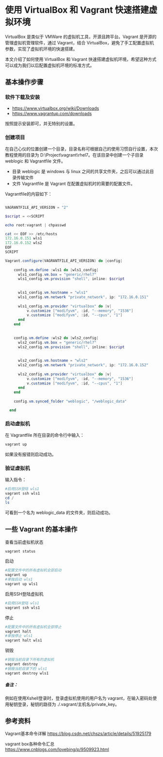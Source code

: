 # 使用 VirtualBox 和 Vagrant 快速搭建虚拟环境

VirtualBox 是类似于 VMWare 的虚拟机工具，开源且跨平台。Vagrant 是开源的管理虚拟机管理软件，通过 Vagrant，结合 VirtualBox，避免了手工配置虚拟机参数，实现了虚拟机环境的快速搭建。

本文介绍了如何使用 VirtualBox 和 Vagrant 快速搭建虚拟机环境，希望这种方式可以成为我们以后配置虚拟机环境的标准方式。

## 基本操作步骤

### 软件下载及安装

* https://www.virtualbox.org/wiki/Downloads
* https://www.vagrantup.com/downloads

按照提示安装即可，并无特别的设置。

### 创建项目

在自己心仪的位置创建一个目录，目录名称可根据自己的使用习惯自行设置，本次教程使用的目录为 D:\Project\vagrant\rhel7。在该目录中创建一个子目录 weblogic 和 Vagrantfile 文件。

* 目录 weblogic 是 windows 与 linux 之间的共享文件夹，之后可以通过此目录传输文件
* 文件 Vagrantfile 是 Vagrant 在配置虚拟机时的需要的配置文件。


Vagrantfile的内容如下：

```powershell

VAGRANTFILE_API_VERSION = "2"

$script = <<SCRIPT

echo root:vagrant | chpasswd

cat << EOF >> /etc/hosts
172.16.0.151 wls1
172.16.0.152 wls2
EOF
SCRIPT

Vagrant.configure(VAGRANTFILE_API_VERSION) do |config|
    
    config.vm.define :wls1 do |wls1_config|
      wls1_config.vm.box = "generic/rhel7"
      wls1_config.vm.provision "shell", inline: $script
      
      
      wls1_config.vm.hostname = "wls1"
      wls1_config.vm.network "private_network", ip: "172.16.0.151"
      
      wls1_config.vm.provider "virtualbox" do |v|
          v.customize ["modifyvm", :id, "--memory", "1536"]
          v.customize ["modifyvm", :id, "--cpus", "1"]
      end
    end
  
    
    config.vm.define :wls2 do |wls2_config|
      wls2_config.vm.box = "generic/rhel7"
      wls2_config.vm.provision "shell", inline: $script
      
      
      wls2_config.vm.hostname = "wls2"
      wls2_config.vm.network "private_network", ip: "172.16.0.152"
      
      wls2_config.vm.provider "virtualbox" do |v|
          v.customize ["modifyvm", :id, "--memory", "1536"]
          v.customize ["modifyvm", :id, "--cpus", "1"]
      end
    end
  
    config.vm.synced_folder "weblogic", "/weblogic_data"

  end

```

### 启动虚拟机

在 Vagrantfile 所在目录的命令行中输入：

```powershell
vagrant up
```

如果没有报错则启动成功。

### 验证虚拟机

输入指令：

```powershell
#启用SSH登陆 wls1
vagrant ssh wls1
cd /
ls
```

可看到一个名为 weblogic_data 的文件夹，则启动成功。

## 一些 Vagrant 的基本操作

查看当前虚拟机状态


```powershell
vagrant status
```

启动

```powershell
#配置文件中的所有虚拟机全部启动
vagrant up
#单独启动 wls1
vagrant up wls1
```

启用SSH登陆虚拟机

```powershell
#启用SSH登陆 wls1
vagrant ssh wls1
```

停止

```powershell
#配置文件中的所有虚拟机全部停止
vagrant halt
#单独停止 wls1
vagrant halt wls1
```

销毁

```powershell
#销毁当前目录下所有的虚拟机
vagrant destroy
#销毁当前目录下的 wls1
vagrant destroy wls1
```
##### 备注：
例如在使用Xshell登录时，登录虚拟机使用的用户名为 vagrant，在输入密码处使用秘钥登录，秘钥的路径为 ./.vagrant/主机名/private_key。

## 参考资料

Vagrant基本命令详解
https://blog.csdn.net/chszs/article/details/51925179

vagrant box各种命令汇总
https://www.cnblogs.com/lovebing/p/9509923.html